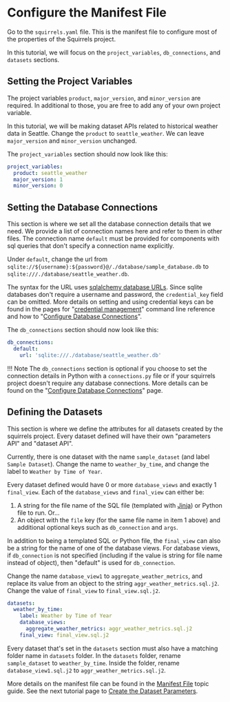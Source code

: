 # Configure the Manifest File

Go to the `squirrels.yaml` file. This is the manifest file to configure most of the properties of the Squirrels project.

In this tutorial, we will focus on the `project_variables`, `db_connections`, and `datasets` sections.

## Setting the Project Variables

The project variables `product`, `major_version`, and `minor_version` are required. In additional to those, you are free to add any of your own project variable.

In this tutorial, we will be making dataset APIs related to historical weather data in Seattle. Change the `product` to `seattle_weather`. We can leave `major_version` and `minor_version` unchanged.

The `project_variables` section should now look like this:

```yaml
project_variables:
  product: seattle_weather
  major_version: 1
  minor_version: 0
```

## Setting the Database Connections

This section is where we set all the database connection details that we need. We provide a list of connection names here and refer to them in other files. The connection name `default` must be provided for components with sql queries that don't specify a connection name explicitly.

Under `default`, change the url from `sqlite://${username}:${password}@/./database/sample_database.db` to `sqlite:///./database/seattle_weather.db`.

The syntax for the URL uses [sqlalchemy database URLs](https://docs.sqlalchemy.org/en/20/core/engines.html#database-urls). Since sqlite databases don't require a username and password, the `credential_key` field can be omitted. More details on setting and using credential keys can be found in the pages for "[credential management]" command line reference and how to "[Configure Database Connections]".

The `db_connections` section should now look like this:

```yaml
db_connections:
  default:
    url: 'sqlite:///./database/seattle_weather.db'
```

!!! Note 
    The `db_connections` section is optional if you choose to set the connection details in Python with a `connections.py` file or if your squirrels project doesn't require any database connections. More details can be found on the "[Configure Database Connections]" page.

## Defining the Datasets

This section is where we define the attributes for all datasets created by the squirrels project. Every dataset defined will have their own "parameters API" and "dataset API".

Currently, there is one dataset with the name `sample_dataset` (and label `Sample Dataset`). Change the name to `weather_by_time`, and change the label to `Weather by Time of Year`.

Every dataset defined would have 0 or more `database_views` and exactly 1 `final_view`. Each of the `database_views` and `final_view` can either be: 

1. A string for the file name of the SQL file (templated with [Jinja]) or Python file to run. Or...
2. An object with the `file` key (for the same file name in item 1 above) and additional optional keys such as `db_connection` and `args`. 

In addition to being a templated SQL or Python file, the `final_view` can also be a string for the name of one of the database views. For database views, if `db_connection` is not specified (including if the value is string for file name instead of object), then "default" is used for `db_connection`.

Change the name `database_view1` to `aggregate_weather_metrics`, and replace its value from an object to the string `aggr_weather_metrics.sql.j2`. Change the value of `final_view` to `final_view.sql.j2`.

```yaml
datasets:
  weather_by_time:
    label: Weather by Time of Year
    database_views:
      aggregate_weather_metrics: aggr_weather_metrics.sql.j2
    final_view: final_view.sql.j2
```

Every dataset that's set in the `datasets` section must also have a matching folder name in `datasets` folder. In the `datasets` folder, rename `sample_dataset` to `weather_by_time`. Inside the folder, rename `database_view1.sql.j2` to `aggr_weather_metrics.sql.j2`.

More details on the manifest file can be found in the [Manifest File] topic guide. See the next tutorial page to [Create the Dataset Parameters](parameters.md).

[credential management]: ../cli/credentials.md
[Configure Database Connections]: ../how-to/database.md
[Manifest File]: ../topics/manifest.md

[yaml]: https://yaml.org/
[Jinja]: https://jinja.palletsprojects.com/
